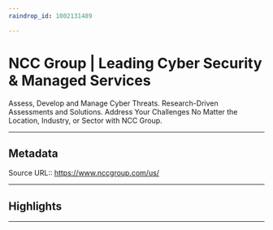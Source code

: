 ```yaml
---
raindrop_id: 1002131489

---
```


# NCC Group | Leading Cyber Security &amp; Managed Services
Assess, Develop and Manage Cyber Threats. Research-Driven Assessments and Solutions. Address Your Challenges No Matter the Location, Industry, or Sector with NCC Group.
___
## Metadata
Source URL:: https://www.nccgroup.com/us/


___
## Highlights
___